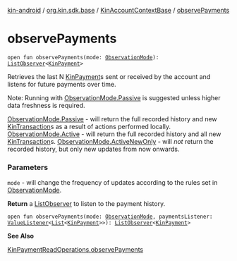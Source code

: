 [kin-android](../../index.md) / [org.kin.sdk.base](../index.md) / [KinAccountContextBase](index.md) / [observePayments](./observe-payments.md)

# observePayments

`open fun observePayments(mode: `[`ObservationMode`](../-observation-mode/index.md)`): `[`ListObserver`](../../org.kin.sdk.base.tools/-list-observer/index.md)`<`[`KinPayment`](../../org.kin.sdk.base.models/-kin-payment/index.md)`>`

Retrieves the last N [KinPayment](../../org.kin.sdk.base.models/-kin-payment/index.md)s sent or received by the
account and listens for future payments over time.

Note: Running with [ObservationMode.Passive](../-observation-mode/-passive.md) is suggested unless
higher data freshness is required.

[ObservationMode.Passive](../-observation-mode/-passive.md) - will return the full recorded history and new [KinTransaction](../../org.kin.sdk.base.stellar.models/-kin-transaction/index.md)s
as a result of actions performed locally.
[ObservationMode.Active](../-observation-mode/-active.md) - will return the full recorded history and all
new [KinTransaction](../../org.kin.sdk.base.stellar.models/-kin-transaction/index.md)s.
[ObservationMode.ActiveNewOnly](../-observation-mode/-active-new-only.md) - will *not* return the recorded history, but only new
updates from now onwards.

### Parameters

`mode` - will change the frequency of updates according to
the rules set in [ObservationMode](../-observation-mode/index.md).

**Return**
a [ListObserver](../../org.kin.sdk.base.tools/-list-observer/index.md) to listen to the payment history.

`open fun observePayments(mode: `[`ObservationMode`](../-observation-mode/index.md)`, paymentsListener: `[`ValueListener`](../../org.kin.sdk.base.tools/-value-listener/index.md)`<`[`List`](https://kotlinlang.org/api/latest/jvm/stdlib/kotlin.collections/-list/index.html)`<`[`KinPayment`](../../org.kin.sdk.base.models/-kin-payment/index.md)`>>): `[`ListObserver`](../../org.kin.sdk.base.tools/-list-observer/index.md)`<`[`KinPayment`](../../org.kin.sdk.base.models/-kin-payment/index.md)`>`

**See Also**

[KinPaymentReadOperations.observePayments](../-kin-payment-read-operations/observe-payments.md)


